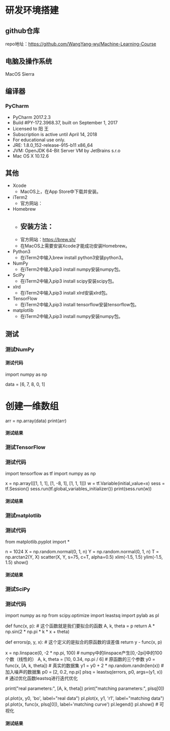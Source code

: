 # 研发环境搭建

## github仓库
repo地址：https://github.com/WangYang-wy/Machine-Learning-Course

## 电脑及操作系统

MacOS Sierra

## 编译器

### PyCharm
- PyCharm 2017.2.3
- Build #PY-172.3968.37, built on September 1, 2017
- Licensed to 阳 王
- Subscription is active until April 14, 2018
- For educational use only.
- JRE: 1.8.0_152-release-915-b11 x86_64
- JVM: OpenJDK 64-Bit Server VM by JetBrains s.r.o
- Mac OS X 10.12.6

## 其他
- Xcode
  - MacOS上，在App Store中下载并安装。
- iTerm2
  - 官方网站：
- Homebrew
  - 安装方法：
    -
  - 官方网站：https://brew.sh/
  - 在MacOS上需要安装Xcode才能成功安装Homebrew。
- Python3
  - 在iTerm2中输入brew install python3安装python3。
- NumPy
  - 在iTerm2中输入pip3 install numpy安装numpy包。
- SciPy
  - 在iTerm2中输入pip3 install scipy安装scipy包。
- xlrd
  - 在iTerm2中输入pip3 install xlrd安装xlrd包。
- TensorFlow
  - 在iTerm2中输入pip3 install tensorflow安装tensorflow包。
- matplotlib
  - 在iTerm2中输入pip3 install numpy安装numpy包。

## 测试
### 测试NumPy

#### 测试代码

import numpy as np

data = [6, 7, 8, 0, 1]
# 创建一维数组
arr = np.array(data)
print(arr)


#### 测试结果

### 测试TensorFlow

### 测试代码
import tensorflow as tf
import numpy as np

x = np.array([[1, 1, 1], [1, -8, 1], [1, 1, 1]])
w = tf.Variable(initial_value=x)
sess = tf.Session()
sess.run(tf.global_variables_initializer())
print(sess.run(w))

#### 测试结果

### 测试matplotlib

### 测试代码
from matplotlib.pyplot import *

n = 1024
X = np.random.normal(0, 1, n)
Y = np.random.normal(0, 1, n)
T = np.arctan2(Y, X)
scatter(X, Y, s=75, c=T, alpha=0.5)
xlim(-1.5, 1.5)
ylim(-1.5, 1.5)
show()

#### 测试结果

### 测试SciPy

### 测试代码
import numpy as np
from scipy.optimize import leastsq
import pylab as pl


def func(x, p):  # 这个函数就是我们要拟合的函数
    A, k, theta = p
    return A * np.sin(2 * np.pi * k * x + theta)


def errors(p, y, x):  # 这个定义的是拟合的原函数的误差值
    return y - func(x, p)


x = np.linspace(0, -2 * np.pi, 100)  # numpy中的linspace产生[0,-2pi]中的100个数（线性的）
A, k, theta = [10, 0.34, np.pi / 6]  # 原函数的三个参数
y0 = func(x, [A, k, theta])  # 真实的数据集
y1 = y0 + 2 * np.random.randn(len(x))  # 加入噪声的数据集
p0 = [2, 0.2, np.pi]
plsq = leastsq(errors, p0, args=(y1, x))  # 通过优化函数leastsq进行迭代优化

print("real parameters:", [A, k, theta])
print("matching parameters:", plsq[0])

pl.plot(x, y0, 'bo', label="real data")
pl.plot(x, y1, 'r1', label="matching data")
pl.plot(x, func(x, plsq[0]), label='matching curve')
pl.legend()
pl.show()  # 可视化

#### 测试结果
